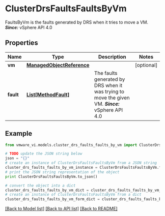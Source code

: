 # ClusterDrsFaultsFaultsByVm

FaultsByVm is the faults generated by DRS when it tries to move a VM.  ***Since:*** vSphere API 4.0 

## Properties
Name | Type | Description | Notes
------------ | ------------- | ------------- | -------------
**vm** | [**ManagedObjectReference**](ManagedObjectReference.md) |  | [optional] 
**fault** | [**List[MethodFault]**](MethodFault.md) | The faults generated by DRS when it was trying to move the given VM.  ***Since:*** vSphere API 4.0  | 

## Example

```python
from vmware_vi.models.cluster_drs_faults_faults_by_vm import ClusterDrsFaultsFaultsByVm

# TODO update the JSON string below
json = "{}"
# create an instance of ClusterDrsFaultsFaultsByVm from a JSON string
cluster_drs_faults_faults_by_vm_instance = ClusterDrsFaultsFaultsByVm.from_json(json)
# print the JSON string representation of the object
print ClusterDrsFaultsFaultsByVm.to_json()

# convert the object into a dict
cluster_drs_faults_faults_by_vm_dict = cluster_drs_faults_faults_by_vm_instance.to_dict()
# create an instance of ClusterDrsFaultsFaultsByVm from a dict
cluster_drs_faults_faults_by_vm_form_dict = cluster_drs_faults_faults_by_vm.from_dict(cluster_drs_faults_faults_by_vm_dict)
```
[[Back to Model list]](../README.md#documentation-for-models) [[Back to API list]](../README.md#documentation-for-api-endpoints) [[Back to README]](../README.md)


